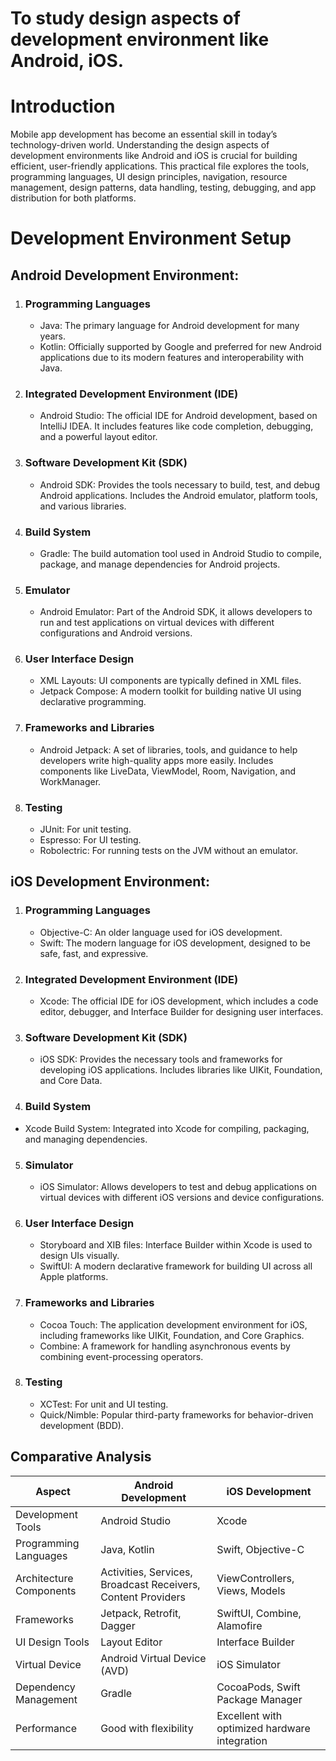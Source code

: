 # To study design aspects of development environment like Android, iOS.
# Introduction
Mobile app development has become an essential skill in today’s technology-driven world. Understanding the design aspects of development environments like Android and iOS is crucial for building efficient, user-friendly applications. This practical file explores the tools, programming languages, UI design principles, navigation, resource management, design patterns, data handling, testing, debugging, and app distribution for both platforms.
# Development Environment Setup

  ## Android Development Environment:

1. ### Programming Languages
    - Java: The primary language for Android development for many years.
    - Kotlin: Officially supported by Google and preferred for new Android applications due to its modern features and interoperability with Java.

2. ### Integrated Development Environment (IDE)
    - Android Studio: The official IDE for Android development, based on IntelliJ IDEA. It includes features like code completion, debugging, and a powerful layout editor.

3. ###  Software Development Kit (SDK)
   - Android SDK: Provides the tools necessary to build, test, and debug Android applications. Includes the Android emulator, platform tools, and various libraries.

4. ### Build System
   - Gradle: The build automation tool used in Android Studio to compile, package, and manage dependencies for Android projects.

5. ### Emulator
   - Android Emulator: Part of the Android SDK, it allows developers to run and test applications on virtual devices with different configurations and Android versions.

6. ### User Interface Design
   - XML Layouts: UI components are typically defined in XML files.
   - Jetpack Compose: A modern toolkit for building native UI using declarative programming.

7. ### Frameworks and Libraries
   - Android Jetpack: A set of libraries, tools, and guidance to help developers write high-quality apps more easily. Includes components like LiveData, ViewModel, Room, Navigation, and WorkManager.

8. ### Testing
   - JUnit: For unit testing.
   - Espresso: For UI testing.
   - Robolectric: For running tests on the JVM without an emulator.

## iOS Development Environment:

1. ### Programming Languages
   - Objective-C: An older language used for iOS development.
   - Swift: The modern language for iOS development, designed to be safe, fast, and expressive.

2.  ### Integrated Development Environment (IDE)
    - Xcode: The official IDE for iOS development, which includes a code editor, debugger, and Interface Builder for designing user interfaces.

3. ### Software Development Kit (SDK)
    - iOS SDK: Provides the necessary tools and frameworks for developing iOS applications. Includes libraries like UIKit, Foundation, and Core Data.

4. ### Build System
  - Xcode Build System: Integrated into Xcode for compiling, packaging, and managing dependencies.

5. ### Simulator
      - iOS Simulator: Allows developers to test and debug applications on virtual devices with different iOS versions and device configurations.

6. ### User Interface Design
    - Storyboard and XIB files: Interface Builder within Xcode is used to design UIs visually.
    - SwiftUI: A modern declarative framework for building UI across all Apple platforms.

7. ### Frameworks and Libraries
    - Cocoa Touch: The application development environment for iOS, including frameworks like UIKit, Foundation, and Core Graphics.
    - Combine: A framework for handling asynchronous events by combining event-processing operators.

8. ### Testing
    - XCTest: For unit and UI testing.
    - Quick/Nimble: Popular third-party frameworks for behavior-driven development (BDD).
  
  ## Comparative Analysis

| Aspect                 | Android Development                               | iOS Development                                    |
|------------------------|---------------------------------------------------|---------------------------------------------------|
| Development Tools  | Android Studio                                    | Xcode                                             |
| Programming Languages | Java, Kotlin                                   | Swift, Objective-C                                |
| Architecture Components | Activities, Services, Broadcast Receivers, Content Providers | ViewControllers, Views, Models                    |
| Frameworks         | Jetpack, Retrofit, Dagger                         | SwiftUI, Combine, Alamofire                       |
| UI Design Tools    | Layout Editor                                     | Interface Builder                                 |
| Virtual Device     | Android Virtual Device (AVD)                      | iOS Simulator                                     |
| Dependency Management | Gradle                                         | CocoaPods, Swift Package Manager                  |
| Performance        | Good with flexibility                             | Excellent with optimized hardware integration     |
